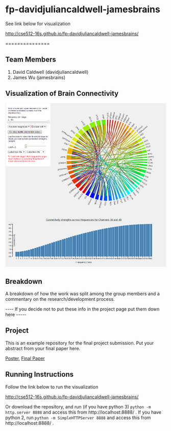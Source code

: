 # fp-davidjuliancaldwell-jamesbrains

See link below for visualization

http://cse512-16s.github.io/fp-davidjuliancaldwell-jamesbrains/

===============

## Team Members

1. David Caldwell (davidjuliancaldwell)
3. James Wu (jamesbrains)

## Visualization of Brain Connectivity 

![Thumbnail](vizpreview.png)

## Breakdown

A breakdown of how the work was split among the group members and a commentary on the research/development process.

---- If you decide not to put these info in the project page put them down here -----

## Project

This is an example repository for the final project submission.  Put your abstract from your final paper here.

[Poster](https://github.com/CSE512-16S/fp-davidjuliancaldwell-jamesbrains/raw/master/final/poster-davidjuliancaldwell-jamesbrains.pdf),
[Final Paper](https://github.com/CSE512-16S/fp-davidjuliancaldwell-jamesbrains/raw/master/final/paper-davidjuliancaldwell-jamesbrains.pdf)

## Running Instructions

Follow the link below to run the visualization

http://cse512-16s.github.io/fp-davidjuliancaldwell-jamesbrains/

Or download the repository, and run (if you have python 3) `python -m http.server 8888` and access this from http://localhost:8888/ . If you have python 2, run `python -m SimpleHTTPServer 8888` and access this from http://localhost:8888/ .
